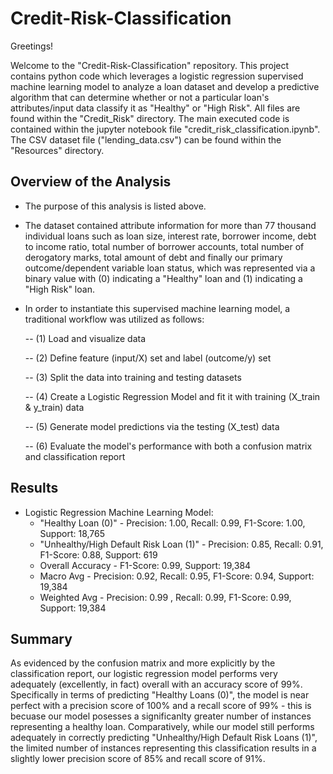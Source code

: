 # Credit-Risk-Classification

Greetings!

Welcome to the "Credit-Risk-Classification" repository. This project contains python code which leverages a logistic regression supervised machine learning model to analyze a loan dataset and develop a predictive algorithm that can determine whether or not a particular loan's attributes/input data classify it as "Healthy" or "High Risk". All files are found within the "Credit_Risk" directory. The main executed code is contained within the jupyter notebook file "credit_risk_classification.ipynb". The CSV dataset file ("lending_data.csv") can be found within the "Resources" directory.

## Overview of the Analysis

* The purpose of this analysis is listed above.
* The dataset contained attribute information for more than 77 thousand individual loans such as loan size, interest rate, borrower income, debt to income ratio, total number of borrower accounts, total number of derogatory marks, total amount of debt and finally our primary outcome/dependent variable loan status, which was represented via a binary value with (0) indicating a "Healthy" loan and (1) indicating a "High Risk" loan.
* In order to instantiate this supervised machine learning model, a traditional workflow was utilized as follows:
  
   -- (1) Load and visualize data
  
   -- (2) Define feature (input/X) set and label (outcome/y) set

   -- (3) Split the data into training and testing datasets

   -- (4) Create a Logistic Regression Model and fit it with training (X_train & y_train) data

   -- (5) Generate model predictions via the testing (X_test) data

   -- (6) Evaluate the model's performance with both a confusion matrix and classification report


## Results

* Logistic Regression Machine Learning Model:
  * "Healthy Loan (0)" - Precision: 1.00, Recall: 0.99, F1-Score: 1.00, Support: 18,765
  * "Unhealthy/High Default Risk Loan (1)" - Precision: 0.85, Recall: 0.91, F1-Score: 0.88, Support: 619
  * Overall Accuracy - F1-Score: 0.99, Support: 19,384
  * Macro Avg - Precision: 0.92, Recall: 0.95, F1-Score: 0.94, Support: 19,384
  * Weighted Avg - Precision: 0.99 , Recall: 0.99, F1-Score: 0.99, Support: 19,384


## Summary

As evidenced by the confusion matrix and more explicitly by the classification report, our logistic regression model performs very adequately (excellently, in fact) overall with an accuracy score of 99%. Specifically in terms of predicting "Healthy Loans (0)", the model is near perfect with a precision score of 100% and a recall score of 99% - this is becuase our model posesses a significanlty greater number of instances representing a healthy loan. Comparatively, while our model still performs adequately in correctly predicting "Unhealthy/High Default Risk Loans (1)", the limited number of instances representing this classification results in a slightly lower precision score of 85% and recall score of 91%.
